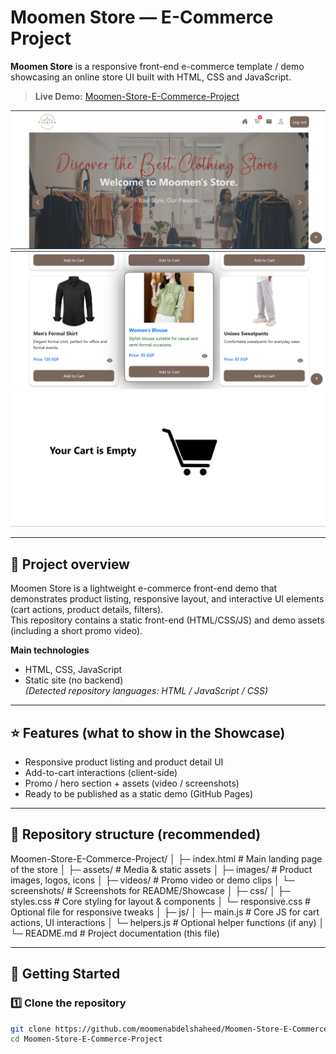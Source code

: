 # Moomen Store — E-Commerce Project

**Moomen Store** is a responsive front-end e-commerce template / demo showcasing an online store UI built with HTML, CSS and JavaScript.

> **Live Demo:** [Moomen-Store-E-Commerce-Project](https://moomenabdelshaheed.github.io/Moomen-Store-E-Commerce-Project)

![Homepage Preview](Moomen_Store_E_Commerce/assets/Screenshot1.png)
![Homepage Items](Moomen_Store_E_Commerce/assets/screenshot3.png)
![Cart Demo](Moomen_Store_E_Commerce/assets/screenshot2.png)



---

## 🔎 Project overview
Moomen Store is a lightweight e-commerce front-end demo that demonstrates product listing, responsive layout, and interactive UI elements (cart actions, product details, filters).  
This repository contains a static front-end (HTML/CSS/JS) and demo assets (including a short promo video).

**Main technologies**
- HTML, CSS, JavaScript  
- Static site (no backend)  
*(Detected repository languages: HTML / JavaScript / CSS)*

---

## ⭐ Features (what to show in the Showcase)
- Responsive product listing and product detail UI  
- Add-to-cart interactions (client-side)  
- Promo / hero section + assets (video / screenshots)  
- Ready to be published as a static demo (GitHub Pages)

---

## 📁 Repository structure (recommended)

Moomen-Store-E-Commerce-Project/
│
├─ index.html # Main landing page of the store
│
├─ assets/ # Media & static assets
│ ├─ images/ # Product images, logos, icons
│ ├─ videos/ # Promo video or demo clips
│ └─ screenshots/ # Screenshots for README/Showcase
│
├─ css/
│ ├─ styles.css # Core styling for layout & components
│ └─ responsive.css # Optional file for responsive tweaks
│
├─ js/
│ ├─ main.js # Core JS for cart actions, UI interactions
│ └─ helpers.js # Optional helper functions (if any)
│
└─ README.md # Project documentation (this file)


---

## 🚀 Getting Started

### 1️⃣ Clone the repository
```bash
git clone https://github.com/moomenabdelshaheed/Moomen-Store-E-Commerce-Project.git
cd Moomen-Store-E-Commerce-Project

